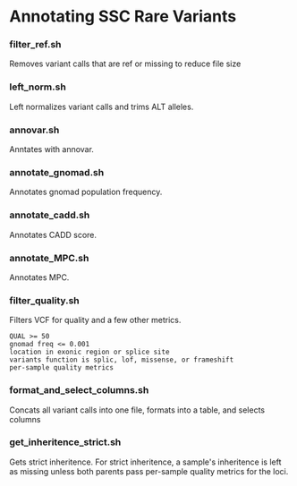 # Annotating SSC Rare Variants

### filter_ref.sh

Removes variant calls that are ref or missing to reduce file size

### left_norm.sh

Left normalizes variant calls and trims ALT alleles.

### annovar.sh

Anntates with annovar.

### annotate_gnomad.sh

Annotates gnomad population frequency.

### annotate_cadd.sh

Annotates CADD score.

### annotate_MPC.sh

Annotates MPC.

### filter_quality.sh

Filters VCF for quality and a few other metrics. 
```
QUAL >= 50
gnomad freq <= 0.001
location in exonic region or splice site
variants function is splic, lof, missense, or frameshift
per-sample quality metrics
```

### format_and_select_columns.sh

Concats all variant calls into one file, formats into a table, and selects columns

### get_inheritence_strict.sh

Gets strict inheritence. For strict inheritence, a sample's inheritence is left as missing unless both parents pass per-sample quality metrics for the loci.

